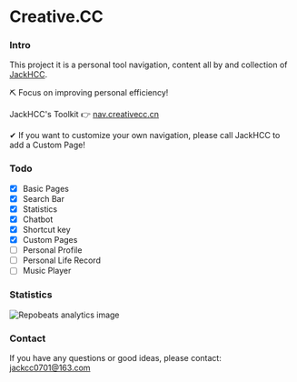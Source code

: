 Creative.CC
===
### Intro
This project it is a personal tool navigation, content all by and collection of [JackHCC](https://github.com/JackHCC).

⛏ Focus on improving personal efficiency!

JackHCC's Toolkit 👉 [nav.creativecc.cn](https://nav.creativecc.cn)

✔ If you want to customize your own navigation, please call JackHCC to add a Custom Page!


### Todo
- [x] Basic Pages
- [x] Search Bar
- [x] Statistics
- [x] Chatbot
- [x] Shortcut key
- [x] Custom Pages
- [ ] Personal Profile
- [ ] Personal Life Record 
- [ ] Music Player

### Statistics
![](https://repobeats.axiom.co/api/embed/45a4ccf7fb54f999964d8d7b66a719a7b9dddaae.svg "Repobeats analytics image")

### Contact

If you have any questions or good ideas, please contact: jackcc0701@163.com

[comment]: <> (### Display)

[comment]: <> (![]&#40;./assets/images/nav.creativecc.cn_cn_index.html.png&#41;)
